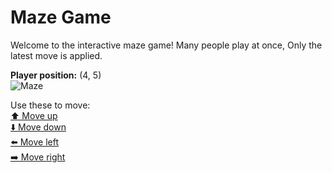 # Maze Game  
Welcome to the interactive maze game! Many people play at once, Only the latest move is applied.

**Player position:** (4, 5)  
![Maze](https://github-maze-game.vercel.app/images/pos_4_5.png?t=1760641014260)

Use these to move:  
[⬆️ Move up](https://github-maze-game.vercel.app/move/4_5_w)  
[⬇️ Move down](https://github-maze-game.vercel.app/move/4_5_s)  
[⬅️ Move left](https://github-maze-game.vercel.app/move/4_5_a)  
[➡️ Move right](https://github-maze-game.vercel.app/move/4_5_d)
